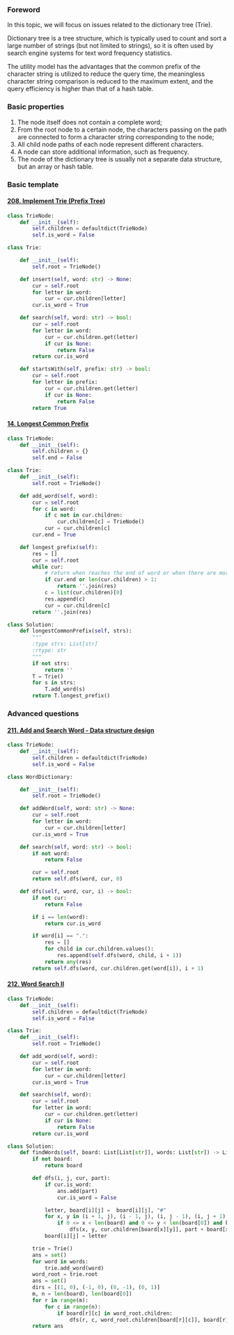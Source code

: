 ### Foreword

In this topic, we will focus on issues related to the dictionary tree (Trie).

Dictionary tree is a tree structure, which is typically used to count and sort a large number of strings (but not limited to strings), so it is often used by search engine systems for text word frequency statistics.

The utility model has the advantages that the common prefix of the character string is utilized to reduce the query time, the meaningless character string comparison is reduced to the maximum extent, and the query efficiency is higher than that of a hash table.

### Basic properties

1. The node itself does not contain a complete word;
2. From the root node to a certain node, the characters passing on the path are connected to form a character string corresponding to the node;
3. All child node paths of each node represent different characters.
4. A node can store additional information, such as frequency.
5. The node of the dictionary tree is usually not a separate data structure, but an array or hash table.

### Basic template

#### [208. Implement Trie (Prefix Tree)](https://leetcode.com/problems/implement-trie-prefix-tree/)

```python
class TrieNode:
    def __init__(self):
        self.children = defaultdict(TrieNode)
        self.is_word = False

class Trie:

    def __init__(self):
        self.root = TrieNode()

    def insert(self, word: str) -> None:
        cur = self.root
        for letter in word:
            cur = cur.children[letter]
        cur.is_word = True

    def search(self, word: str) -> bool:
        cur = self.root
        for letter in word:
            cur = cur.children.get(letter)
            if cur is None:
                return False
        return cur.is_word

    def startsWith(self, prefix: str) -> bool:
        cur = self.root
        for letter in prefix:
            cur = cur.children.get(letter)
            if cur is None:
                return False
        return True
```

#### [14. Longest Common Prefix](https://leetcode.com/problems/longest-common-prefix/)

```python
class TrieNode:
    def __init__(self):
        self.children = {}
        self.end = False

class Trie:
    def __init__(self):
        self.root = TrieNode()

    def add_word(self, word):
        cur = self.root
        for c in word:
            if c not in cur.children:
                cur.children[c] = TrieNode()
            cur = cur.children[c]
        cur.end = True

    def longest_prefix(self):
        res = []
        cur = self.root
        while cur:
            # return when reaches the end of word or when there are more than 1 branches
            if cur.end or len(cur.children) > 1:
                return ''.join(res)
            c = list(cur.children)[0]
            res.append(c)
            cur = cur.children[c]
        return ''.join(res)

class Solution:
    def longestCommonPrefix(self, strs):
        """
        :type strs: List[str]
        :rtype: str
        """
        if not strs:
            return ''
        T = Trie()
        for s in strs:
            T.add_word(s)
        return T.longest_prefix()
```

### Advanced questions

#### [211. Add and Search Word - Data structure design](https://leetcode.com/problems/add-and-search-word-data-structure-design/)

```python
class TrieNode:
    def __init__(self):
        self.children = defaultdict(TrieNode)
        self.is_word = False

class WordDictionary:

    def __init__(self):
        self.root = TrieNode()

    def addWord(self, word: str) -> None:
        cur = self.root
        for letter in word:
            cur = cur.children[letter]
        cur.is_word = True

    def search(self, word: str) -> bool:
        if not word:
            return False

        cur = self.root
        return self.dfs(word, cur, 0)

    def dfs(self, word, cur, i) -> bool:
        if not cur:
            return False

        if i == len(word):
            return cur.is_word

        if word[i] == ".":
            res = []
            for child in cur.children.values():
                res.append(self.dfs(word, child, i + 1))
            return any(res)
        return self.dfs(word, cur.children.get(word[i]), i + 1)
```

#### [212. Word Search II](https://leetcode.com/problems/word-search-ii/)

```python
class TrieNode:
    def __init__(self):
        self.children = defaultdict(TrieNode)
        self.is_word = False

class Trie:
    def __init__(self):
        self.root = TrieNode()

    def add_word(self, word):
        cur = self.root
        for letter in word:
            cur = cur.children[letter]
        cur.is_word = True

    def search(self, word):
        cur = self.root
        for letter in word:
            cur = cur.children.get(letter)
            if cur is None:
                return False
        return cur.is_word

class Solution:
    def findWords(self, board: List[List[str]], words: List[str]) -> List[str]:
        if not board:
            return board

        def dfs(i, j, cur, part):
            if cur.is_word:
                ans.add(part)
                cur.is_word = False

            letter, board[i][j] =  board[i][j], "#"
            for x, y in (i + 1, j), (i - 1, j), (i, j - 1), (i, j + 1):
                if 0 <= x < len(board) and 0 <= y < len(board[0]) and board[x][y] in cur.children:
                    dfs(x, y, cur.children[board[x][y]], part + board[x][y])
            board[i][j] = letter

        trie = Trie()
        ans = set()
        for word in words:
            trie.add_word(word)
        word_root = trie.root
        ans = set()
        dirs = [(1, 0), (-1, 0), (0, -1), (0, 1)]
        m, n = len(board), len(board[0])
        for r in range(m):
            for c in range(n):
                if board[r][c] in word_root.children:
                    dfs(r, c, word_root.children[board[r][c]], board[r][c])
        return ans
```
